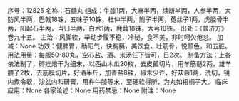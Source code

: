 序号：12825
名称：石髓丸
组成：牛膝1两，大麻半两，续断半两，人参半两，大防风半两，巴戟18铢，五味子10铢，杜仲半两，附子半两，菟丝子1两，虎胫骨半两，阳起石半两，当归半两，白术1两，鹿茸18铢，大芎18铢。
出处：《普济方》卷九十五。
主治：风脚软，举动步履不稳，冷秘，食不美，非时呵欠倦怠。
加减：None
功效：健脾胃，助阳气，快胸膈，美饮食，壮筋骨，悦颜色，和五脏。
用法用量：每服50-80丸，空心盐、酒、米汤任下皆可，日2次。
制备方法：上各依法制了，碎挫焙干为细末，以西山木瓜20枚，去皮瓤切片，用羊筋髓2两，雄羊腰子2枚，去筋膜切片，好酒半斤，加青盐8铢，椒末少许，好苁蓉1两，洗切，铫内煮令软，沙盆内和研膏，用杵牛膝等末，至硬软得所，为丸如梧桐子大。
临床应用：None
各家论述：None
用药禁忌：None
附注：None
